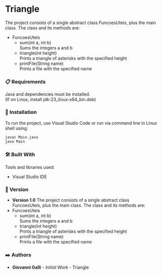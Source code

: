 # Triangle

The project consists of a single abstract class FuncoesUteis, plus the main class. The class and its methods are:  
* FuncoesUteis  
  - sum(int a, int b)  
    Sums the integers a and b  
  - triangle(int height)  
    Prints a triangle of asterisks with the specified height  
  - printFile(String name)  
    Prints a file with the specified name  

### 📋 Requirements

Java and dependencies must be installed.  
(If on Linux, install jdk-23_linux-x64_bin.deb)  

### 🔧 Installation

To run the project, use Visual Studio Code or run via command line in Linux shell using:  

```bash
javac Main.java
java Main
```  

### 🛠️ Built With

Tools and libraries used:  

* Visual Studio IDE  

### 📌 Version

* **Version 1.0** The project consists of a single abstract class FuncoesUteis, plus the main class. The class and its methods are:  
* FuncoesUteis  
  - sum(int a, int b)  
    Sums the integers a and b  
  - triangle(int height)  
    Prints a triangle of asterisks with the specified height  
  - printFile(String name)  
    Prints a file with the specified name  

### ✒️ Authors

* **Giovanni Galli** - *Initial Work* - Triangle
